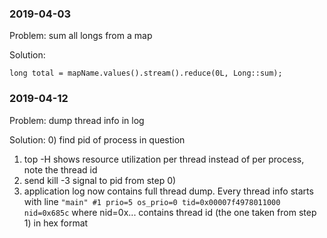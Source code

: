 ### 2019-04-03

Problem: sum all longs from a map

Solution:

`long total = mapName.values().stream().reduce(0L, Long::sum);`


### 2019-04-12

Problem: dump thread info in log

Solution:
0) find pid of process in question
1) top -H shows resource utilization per thread instead of per process, note the thread id
2) send kill -3 signal to pid from step 0)
3) application log now contains full thread dump.  Every thread info starts with line
  `"main" #1 prio=5 os_prio=0 tid=0x00007f4978011000 nid=0x685c` where nid=0x... contains thread id (the one taken from step 1) in hex format
